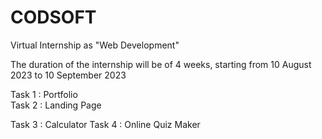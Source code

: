# CODSOFT
Virtual Internship as "Web Development" 

The duration of the internship will be of 4 weeks, starting from 10 August 2023 to 10 September 2023 

Task 1 : Portfolio  
Task 2 : Landing Page

Task 3 : Calculator 
Task 4 : Online Quiz Maker
